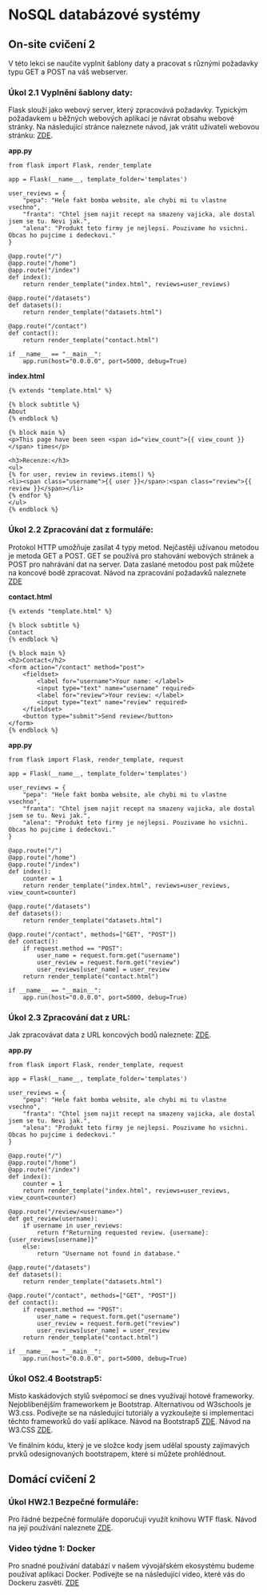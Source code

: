 # NoSQL databázové systémy

## On-site cvičení 2

V této lekci se naučíte vyplnit šablony daty a pracovat s různými požadavky typu GET a POST na váš webserver.

### Úkol 2.1 Vyplnění šablony daty:

Flask slouží jako webový server, který zpracovává požadavky. Typickým požadavkem u běžných webových aplikací je návrat obsahu webové stránky. Na následující stránce naleznete návod, jak vrátit uživateli webovou stránku: [ZDE](https://www.tutorialspoint.com/flask/flask_templates.htm).

**app.py**
```
from flask import Flask, render_template

app = Flask(__name__, template_folder='templates')

user_reviews = {
    "pepa": "Hele fakt bomba website, ale chybi mi tu vlastne vsechno",
    "franta": "Chtel jsem najit recept na smazeny vajicka, ale dostal jsem se tu. Nevi jak.",
    "alena": "Produkt teto firmy je nejlepsi. Pouzivame ho vsichni. Obcas ho pujcime i dedeckovi."
}

@app.route("/")
@app.route("/home")
@app.route("/index")
def index():
    return render_template("index.html", reviews=user_reviews)

@app.route("/datasets")
def datasets():
    return render_template("datasets.html")

@app.route("/contact")
def contact():
    return render_template("contact.html")

if __name__ == "__main__":
    app.run(host="0.0.0.0", port=5000, debug=True)
```

**index.html**
```
{% extends "template.html" %}

{% block subtitle %}
About
{% endblock %}

{% block main %}
<p>This page have been seen <span id="view_count">{{ view_count }}</span> times</p>

<h3>Recenze:</h3>
<ul>
{% for user, review in reviews.items() %}
<li><span class="username">{{ user }}</span>:<span class="review">{{ review }}</span></li>
{% endfor %}
</ul>
{% endblock %}
```

### Úkol 2.2 Zpracování dat z formuláře:

Protokol HTTP umožňuje zasílat 4 typy metod. Nejčastěji užívanou metodou je metoda GET a POST. GET se používá pro stahování webových stránek a POST pro nahrávání dat na server. Data zaslané metodou post pak můžete na koncové bodě zpracovat. Návod na zpracování požadavků naleznete [ZDE](https://www.tutorialspoint.com/flask/flask_http_methods.htm)

**contact.html**
```
{% extends "template.html" %}

{% block subtitle %}
Contact
{% endblock %}

{% block main %}
<h2>Contact</h2>
<form action="/contact" method="post">
    <fieldset>
        <label for="username">Your name: </label>
        <input type="text" name="username" required>
        <label for="review">Your review: </label>
        <input type="text" name="review" required>
    </fieldset>
    <button type="submit">Send review</button>
</form>
{% endblock %}
```

**app.py**
```
from flask import Flask, render_template, request

app = Flask(__name__, template_folder='templates')

user_reviews = {
    "pepa": "Hele fakt bomba website, ale chybi mi tu vlastne vsechno",
    "franta": "Chtel jsem najit recept na smazeny vajicka, ale dostal jsem se tu. Nevi jak.",
    "alena": "Produkt teto firmy je nejlepsi. Pouzivame ho vsichni. Obcas ho pujcime i dedeckovi."
}

@app.route("/")
@app.route("/home")
@app.route("/index")
def index():
    counter = 1
    return render_template("index.html", reviews=user_reviews, view_count=counter)

@app.route("/datasets")
def datasets():
    return render_template("datasets.html")

@app.route("/contact", methods=["GET", "POST"])
def contact():
    if request.method == "POST":
        user_name = request.form.get("username")
        user_review = request.form.get("review")
        user_reviews[user_name] = user_review
    return render_template("contact.html")

if __name__ == "__main__":
    app.run(host="0.0.0.0", port=5000, debug=True)
```

### Úkol 2.3 Zpracování dat z URL:

Jak zpracovávat data z URL koncových bodů naleznete: [ZDE](https://www.tutorialspoint.com/flask/flask_variable_rules.htm).

**app.py**
```
from flask import Flask, render_template, request

app = Flask(__name__, template_folder='templates')

user_reviews = {
    "pepa": "Hele fakt bomba website, ale chybi mi tu vlastne vsechno",
    "franta": "Chtel jsem najit recept na smazeny vajicka, ale dostal jsem se tu. Nevi jak.",
    "alena": "Produkt teto firmy je nejlepsi. Pouzivame ho vsichni. Obcas ho pujcime i dedeckovi."
}

@app.route("/")
@app.route("/home")
@app.route("/index")
def index():
    counter = 1
    return render_template("index.html", reviews=user_reviews, view_count=counter)

@app.route("/review/<username>")
def get_review(username):
    if username in user_reviews:
        return f"Returning requested review. {username}:{user_reviews[username]}"
    else:
        return "Username not found in database."

@app.route("/datasets")
def datasets():
    return render_template("datasets.html")

@app.route("/contact", methods=["GET", "POST"])
def contact():
    if request.method == "POST":
        user_name = request.form.get("username")
        user_review = request.form.get("review")
        user_reviews[user_name] = user_review
    return render_template("contact.html")

if __name__ == "__main__":
    app.run(host="0.0.0.0", port=5000, debug=True)
```

### Úkol OS2.4 Bootstrap5:

Místo kaskádových stylů svépomocí se dnes využívají hotové frameworky. Nejoblíbenějším frameworkem je Bootstrap. Alternativou od W3schools je W3.css. Podívejte se na následující tutoriály a vyzkoušejte si implementaci těchto frameworků do vaší aplikace. Návod na Bootstrap5 [ZDE](https://www.w3schools.com/bootstrap5/index.php). Návod na W3.CSS [ZDE](https://www.w3schools.com/w3css/default.asp).

Ve finálním kódu, který je ve složce kody jsem udělal spousty zajímavých prvků odesignovaných bootstrapem, které si můžete prohlédnout.

## Domácí cvičení 2

### Úkol HW2.1 Bezpečné formuláře:

Pro řádné bezpečné formuláře doporučuji využít knihovu WTF flask. Návod na její používání naleznete [ZDE](https://www.tutorialspoint.com/flask/flask_wtf.htm).

### Video týdne 1: Docker

Pro snadné používání databází v našem vývojářském ekosystému budeme používat aplikaci Docker. Podívejte se na následující video, které vás do Dockeru zasvětí. [ZDE](https://www.youtube.com/watch?v=gAkwW2tuIqE)
